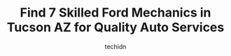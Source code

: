 ---
layout: ampstory
image: https://images.unsplash.com/photo-1542728212-aca4817f0610?ixlib=rb-4.0.3&ixid=MnwxMjA3fDB8MHxwaG90by1wYWdlfHx8fGVufDB8fHx8&auto=format&fit=crop&w=640&h=853&q=80
author: techidn
featured: false
description: Searching for the finest Ford Mechanic in Tucson  AZ , USA? Look no further than the 7 best Ford Mechanic in the area, where youll find a team of highly qualified professionals ready to han
title: Find 7 Skilled Ford Mechanics in Tucson  AZ for Quality Auto Services
cover:
   title: Find 7 Skilled Ford Mechanics in Tucson  AZ for Quality Auto Services
   subtitle: Rickpate
   background: https://images.unsplash.com/photo-1542728212-aca4817f0610?ixlib=rb-4.0.3&ixid=MnwxMjA3fDB8MHxwaG90by1wYWdlfHx8fGVufDB8fHx8&auto=format&fit=crop&w=640&h=853&q=80

pages: 
 - layout: thirds
   top: <h1>#1 My Mechanic Maintenance & Repair</h1>
   bottom: "<p>We cannot say enough good things about this business. On the return leg of a cross-country road trip, having traveled a lot of miles over some very bad roads, we began to</p>"
   background: https://www.knot35.com/toplist/wp-content/uploads/2023/06/best-ford-mechanic-1-in-tucson-az-1685836143.jpeg
   backgroundblur: true
 - layout: thirds
   top: <h1>#2 Group One Motorwerks</h1>
   bottom: "<p>3412 N Dodge Blvd, Tucson, AZ 85716, United States</p>"
   background: https://www.knot35.com/toplist/wp-content/uploads/2023/06/best-ford-mechanic-2-in-tucson-az-1685836144.jpeg
   cta:
      link: https://www.knot35.com/toplist/find-7-skilled-ford-mechanics-in-tucson-az-for-quality-auto-services/
      text: Find 7 Skilled Ford Mechanics in Tucson  AZ for Quality Auto Services
 - layout: thirds
   top: <h1>#3 Sooters Auto Service</h1>
   bottom: "<p>429 E 6th St, Tucson, AZ 85705, United States</p>"
   background: https://www.knot35.com/toplist/wp-content/uploads/2023/06/best-ford-mechanic-3-in-tucson-az-1685836144.jpeg
   cta:
      link: https://www.knot35.com/toplist/find-7-skilled-ford-mechanics-in-tucson-az-for-quality-auto-services/
      text: Find 7 Skilled Ford Mechanics in Tucson  AZ for Quality Auto Services
 - layout: thirds
   top: <h1>#4 Holmes Tuttle Ford Service</h1>
   bottom: "<p>660 W Auto Mall Dr, Tucson, AZ 85705, United States</p>"
   background: https://images.unsplash.com/photo-1533998839656-76f5e4b2bccb?ixlib=rb-4.0.3&ixid=MnwxMjA3fDB8MHxwaG90by1wYWdlfHx8fGVufDB8fHx8&auto=format&fit=crop&w=640&h=853&q=80
   cta:
      link: https://www.knot35.com/toplist/find-7-skilled-ford-mechanics-in-tucson-az-for-quality-auto-services/
      text: Find 7 Skilled Ford Mechanics in Tucson  AZ for Quality Auto Services
 - layout: thirds
   top: <h1>#5 Jim Click Ford Parts</h1>
   bottom: "<p>6244 E 22nd St, Tucson, AZ 85711, United States</p>"
   background: https://images.unsplash.com/photo-1549241520-425e3dfc01cb?ixlib=rb-4.0.3&ixid=MnwxMjA3fDB8MHxwaG90by1wYWdlfHx8fGVufDB8fHx8&auto=format&fit=crop&w=640&h=853&q=80
   cta:
      link: https://www.knot35.com/toplist/find-7-skilled-ford-mechanics-in-tucson-az-for-quality-auto-services/
      text: Find 7 Skilled Ford Mechanics in Tucson  AZ for Quality Auto Services
 - layout: thirds
   top: <h1>#6 McElroys Automotive Repair</h1>
   bottom: "<p>2104 S 6th Ave, Tucson, AZ 85713, United States</p>"
   background: https://images.unsplash.com/photo-1595364397663-fca4f075d796?ixlib=rb-4.0.3&ixid=MnwxMjA3fDB8MHxwaG90by1wYWdlfHx8fGVufDB8fHx8&auto=format&fit=crop&w=640&h=853&q=80
   cta:
      link: https://www.knot35.com/toplist/find-7-skilled-ford-mechanics-in-tucson-az-for-quality-auto-services/
      text: Find 7 Skilled Ford Mechanics in Tucson  AZ for Quality Auto Services
 - layout: thirds
   top: <h1>#7 Jim Click Automotive Team</h1>
   bottom: "<p>780 W Competition Rd, Tucson, AZ 85705, United States</p>"
   background: https://images.unsplash.com/photo-1552083974-186346191183?ixlib=rb-4.0.3&ixid=MnwxMjA3fDB8MHxwaG90by1wYWdlfHx8fGVufDB8fHx8&auto=format&fit=crop&w=640&h=853&q=80
   cta:
      link: https://www.knot35.com/toplist/find-7-skilled-ford-mechanics-in-tucson-az-for-quality-auto-services/
      text: Find 7 Skilled Ford Mechanics in Tucson  AZ for Quality Auto Services
 - layout: thirds
   middle: Continue reading...
   background: https://images.unsplash.com/photo-1561679660-d00ee1e0dc8e?ixlib=rb-4.0.3&ixid=MnwxMjA3fDB8MHxwaG90by1wYWdlfHx8fGVufDB8fHx8&auto=format&fit=crop&w=640&h=853&q=80
   cta:
      link: https://www.knot35.com/toplist/find-7-skilled-ford-mechanics-in-tucson-az-for-quality-auto-services/
      text: Find 7 Skilled Ford Mechanics in Tucson  AZ for Quality Auto Services
      
---